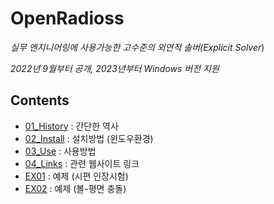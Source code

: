 # OpenRadioss

*실무 엔지니어링에 사용가능한 고수준의 외연적 솔버(Explicit Solver*)

*2022년 9월부터 공개, 2023년부터 Windows 버전 지원*

## Contents

* [01_History](01_History.md) : 간단한 역사
* [02_Install](02_Install.md) : 설치방법 (윈도우환경)
* [03_Use](03_Use.md) : 사용방법
* [04_Links](04_Links.md) : 관련 웹사이트 링크
* [EX01](EX01.md) : 예제 (시편 인장시험)
* [EX02](EX02.md) : 예제 (볼-평면 충돌)

